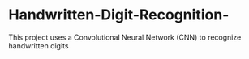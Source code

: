 # Handwritten-Digit-Recognition-
This project uses a Convolutional Neural Network (CNN) to recognize handwritten digits
